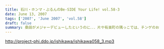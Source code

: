 ```yaml
---
title: 石川・ホンマ・ぶるんのBe-SIDE Your Life! vol.58-3
date: June 13, 2007
tags: ['2007', 'June 2007', 'vol.58']
draft: false
summary: 桑田がメジャーデビューしたというのに．．．片や有楽町の隅っこでは、チンゲのお話でここまで盛り上がるオーバーサーティお三方．．．来週は、月曜収録ができなくて、ちょっと配信が遅れてしまいそうなのですが、なんのことやら「７／２９」のお知らせができそうなので．．．絶対に聴いて下さいね！京都のリスナーさんたちはホムペの「お知らせ」を見逃さないでください！NAMAE
---
```


http://project-phi.ddo.jp/ishikawa/ishikawa058_3.mp3
